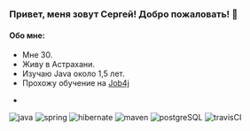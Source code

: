 ### Привет, меня зовут Сергей! Добро пожаловать! 👋

#### Обо мне:
* Мне 30.
* Живу в Астрахани.
* Изучаю Java около 1,5 лет.
* Прохожу обучение на [Job4j](https://job4j.ru/)

-

![java](https://img.shields.io/badge/Java-%3E%3D7-orange)
![spring](https://img.shields.io/badge/Spring-%3E%3D3-green)
![hibernate](https://img.shields.io/badge/Hibernate-%3E%3D3-yellow)
![maven](https://img.shields.io/badge/Maven-%3E%3D3-red)
![postgreSQL](https://img.shields.io/badge/PostgreSQL-%3E%3D5-brightgreen)
![travisCI](https://img.shields.io/badge/Travis-CI-green)


<!--
**smorozov30/smorozov30** is a ✨ _special_ ✨ repository because its `README.md` (this file) appears on your GitHub profile.

Here are some ideas to get you started:

- 🔭 I’m currently working on ...
- 🌱 I’m currently learning ...
- 👯 I’m looking to collaborate on ...
- 🤔 I’m looking for help with ...
- 💬 Ask me about ...
- 📫 How to reach me: ...
- 😄 Pronouns: ...
- ⚡ Fun fact: ...
-->
